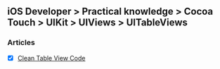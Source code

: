 ## iOS Developer > Practical knowledge > Cocoa Touch > UIKit > UIViews > UITableViews

### Articles
- [X] [Clean Table View Code](https://www.objc.io/issues/1-view-controllers/table-views/)


